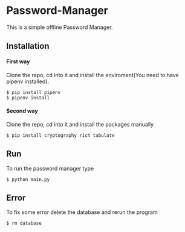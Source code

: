 # Password-Manager
This is a simple offline Password Manager. 

## Installation

#### First way 

Clone the repo, cd into it and install the enviroment(You need to have pipenv installed).

```
$ pip install pipenv
$ pipenv install 
```
#### Second way

Clone the repo, cd into it and install the packages manually

```
$ pip install cryptography rich tabulate
```

## Run

To run the password manager type
```
$ python main.py
```

## Error

To fix some error delete the database and rerun the program 
```
$ rm database
```
